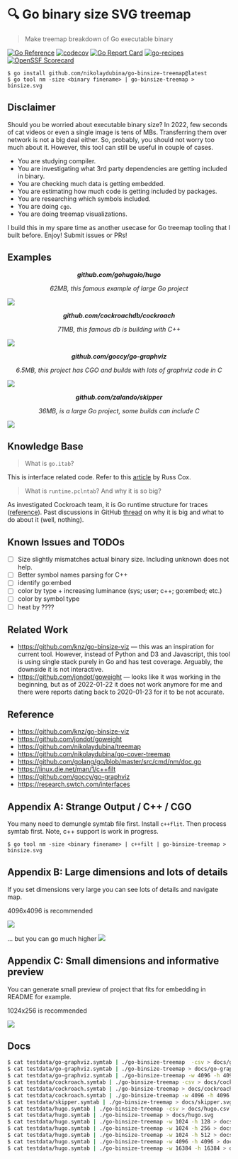 # 🔍 Go binary size SVG treemap

> Make treemap breakdown of Go executable binary

[![Go Reference](https://pkg.go.dev/badge/github.com/nikolaydubina/go-binsize-treemap.svg)](https://pkg.go.dev/github.com/nikolaydubina/go-binsize-treemap)
[![codecov](https://codecov.io/gh/nikolaydubina/go-binsize-treemap/branch/main/graph/badge.svg?token=jK465mG5iO)](https://codecov.io/gh/nikolaydubina/go-binsize-treemap)
[![Go Report Card](https://goreportcard.com/badge/github.com/nikolaydubina/go-binsize-treemap)](https://goreportcard.com/report/github.com/nikolaydubina/go-binsize-treemap)
[![go-recipes](https://raw.githubusercontent.com/nikolaydubina/go-recipes/main/badge.svg?raw=true)](https://github.com/nikolaydubina/go-recipes)
[![OpenSSF Scorecard](https://api.securityscorecards.dev/projects/github.com/nikolaydubina/go-binsize-treemap/badge)](https://securityscorecards.dev/viewer/?uri=github.com/nikolaydubina/go-binsize-treemap)

```
$ go install github.com/nikolaydubina/go-binsize-treemap@latest
$ go tool nm -size <binary finename> | go-binsize-treemap > binsize.svg
```

## Disclaimer

Should you be worried about executable binary size?
In 2022, few seconds of cat videos or even a single image is tens of MBs.
Transferring them over network is not a big deal either.
So, probably, you should not worry too much about it.
However, this tool can still be useful in couple of cases.
- You are studying compiler.
- You are investigating what 3rd party dependencies are getting included in binary.
- You are checking much data is getting embedded.
- You are estimating how much code is getting included by packages.
- You are researching which symbols included.
- You are doing `cgo`.
- You are doing treemap visualizations. 
 
I build this in my spare time as another usecase for Go treemap tooling that I built before. Enjoy! Submit issues or PRs!

## Examples

_<b><p align="center">github.com/gohugoio/hugo</p></b>_
_<p align="center">62MB, this famous example of large Go project</p>_
![](./docs/hugo.svg)

_<b><p align="center">github.com/cockroachdb/cockroach</p></b>_
_<p align="center">71MB, this famous db is building with C++</p>_
![](./docs/cockroach.svg)

_<b><p align="center">github.com/goccy/go-graphviz</p></b>_
_<p align="center">6.5MB, this project has CGO and builds with lots of graphviz code in C</p>_
![](./docs/go-graphviz.svg)

_<b><p align="center">github.com/zalando/skipper</p></b>_
_<p align="center">36MB, is a large Go project, some builds can include C</p>_
![](./docs/skipper.svg)

## Knowledge Base

> What is `go.itab`?

This is interface related code.
Refer to this [article](https://research.swtch.com/interfaces) by Russ Cox.

> What is `runtime.pclntab`? And why it is so big?

As investigated Cockroach team, it is Go runtime structure for traces ([reference](https://www.cockroachlabs.com/blog/go-file-size/)).
Past discussions in GitHub [thread](https://github.com/golang/go/issues/36313) on why it is big and what to do about it (well, nothing).

## Known Issues and TODOs

- [ ] Size slightly mismatches actual binary size. Including unknown does not help.
- [ ] Better symbol names parsing for C++
- [ ] identify go:embed
- [ ] color by type + increasing luminance (sys; user; c++; go:embed; etc.)
- [ ] color by symbol type
- [ ] heat by ????

## Related Work

- https://github.com/knz/go-binsize-viz — this was an inspiration for current tool. However, instead of Python and D3 and Javascript, this tool is using single stack purely in Go and has test coverage. Arguably, the downside it is not interactive.
- https://github.com/jondot/goweight — looks like it was working in the beginning, but as of 2022-01-22 it does not work anymore for me and there were reports dating back to 2020-01-23 for it to be not accurate.

## Reference

- https://github.com/knz/go-binsize-viz
- https://github.com/jondot/goweight
- https://github.com/nikolaydubina/treemap
- https://github.com/nikolaydubina/go-cover-treemap
- https://github.com/golang/go/blob/master/src/cmd/nm/doc.go
- https://linux.die.net/man/1/c++filt
- https://github.com/goccy/go-graphviz
- https://research.swtch.com/interfaces

## Appendix A: Strange Output / C++ / CGO

You many need to demungle symtab file first. Install `c++flit`. Then process symtab first.
Note, c++ support is work in progress.

```
$ go tool nm -size <binary finename> | c++filt | go-binsize-treemap > binsize.svg
```

## Appendix B: Large dimensions and lots of details

If you set dimensions very large you can see lots of details and navigate map.

4096x4096 is recommended

![](./docs/hugo-4096x4096.svg)

... but you can go much higher
![](./docs/hugo-16384x16384.svg)

## Appendix C: Small dimensions and informative preview

You can generate small preview of project that fits for embedding in README for example.

1024x256 is recommended

![](./docs/hugo-1024x256.svg)

## Docs

```bash
$ cat testdata/go-graphviz.symtab | ./go-binsize-treemap  -csv > docs/go-graphviz.csv
$ cat testdata/go-graphviz.symtab | ./go-binsize-treemap > docs/go-graphviz.svg
$ cat testdata/go-graphviz.symtab | ./go-binsize-treemap -w 4096 -h 4096 > docs/go-graphviz-4096x4096.svg
$ cat testdata/cockroach.symtab | ./go-binsize-treemap -csv > docs/cockroach.csv
$ cat testdata/cockroach.symtab | ./go-binsize-treemap > docs/cockroach.svg
$ cat testdata/cockroach.symtab | ./go-binsize-treemap -w 4096 -h 4096 > docs/cockroach-4096x4096.svg
$ cat testdata/skipper.symtab | ./go-binsize-treemap > docs/skipper.svg
$ cat testdata/hugo.symtab | ./go-binsize-treemap -csv > docs/hugo.csv
$ cat testdata/hugo.symtab | ./go-binsize-treemap > docs/hugo.svg
$ cat testdata/hugo.symtab | ./go-binsize-treemap -w 1024 -h 128 > docs/hugo-1024x128.svg
$ cat testdata/hugo.symtab | ./go-binsize-treemap -w 1024 -h 256 > docs/hugo-1024x256.svg
$ cat testdata/hugo.symtab | ./go-binsize-treemap -w 1024 -h 512 > docs/hugo-1024x512.svg
$ cat testdata/hugo.symtab | ./go-binsize-treemap -w 4096 -h 4096 > docs/hugo-4096x4096.svg
$ cat testdata/hugo.symtab | ./go-binsize-treemap -w 16384 -h 16384 > docs/hugo-16384x16384.svg
```
